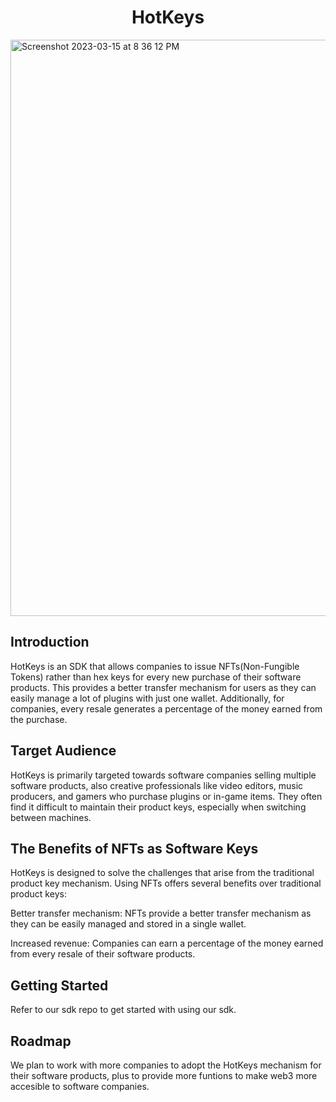 <h1 align="center">HotKeys</h1>

<img width="922" alt="Screenshot 2023-03-15 at 8 36 12 PM" src="https://user-images.githubusercontent.com/90976669/226206678-5103924e-3f3c-4b7c-bd34-bb653a28ed8e.PNG">

## Introduction
HotKeys is an SDK that allows companies to issue NFTs(Non-Fungible Tokens) rather than hex keys for every new purchase of their software products. This provides a better transfer mechanism for users as they can easily manage a lot of plugins with just one wallet. Additionally, for companies, every resale generates a percentage of the money earned from the purchase.

## Target Audience
HotKeys is primarily targeted towards software companies selling multiple software products, also creative professionals like video editors, music producers, and gamers who purchase plugins or in-game items. They often find it difficult to maintain their product keys, especially when switching between machines.

## The Benefits of NFTs as Software Keys
HotKeys is designed to solve the challenges that arise from the traditional product key mechanism. Using NFTs offers several benefits over traditional product keys:

Better transfer mechanism: NFTs provide a better transfer mechanism as they can be easily managed and stored in a single wallet.

Increased revenue: Companies can earn a percentage of the money earned from every resale of their software products.


## Getting Started
Refer to our sdk repo to get started with using our sdk.

## Roadmap
We plan to work with more companies to adopt the HotKeys mechanism for their software products, plus to provide more funtions to make web3 more accesible to software companies.

